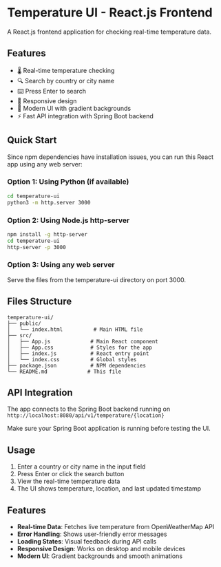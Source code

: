 # Temperature UI - React.js Frontend

A React.js frontend application for checking real-time temperature data.

## Features

- 🌡️ Real-time temperature checking
- 🔍 Search by country or city name
- ⌨️ Press Enter to search
- 📱 Responsive design
- 🎨 Modern UI with gradient backgrounds
- ⚡ Fast API integration with Spring Boot backend

## Quick Start

Since npm dependencies have installation issues, you can run this React app using any web server:

### Option 1: Using Python (if available)
```bash
cd temperature-ui
python3 -m http.server 3000
```

### Option 2: Using Node.js http-server
```bash
npm install -g http-server
cd temperature-ui
http-server -p 3000
```

### Option 3: Using any web server
Serve the files from the temperature-ui directory on port 3000.

## Files Structure

```
temperature-ui/
├── public/
│   └── index.html          # Main HTML file
├── src/
│   ├── App.js             # Main React component
│   ├── App.css            # Styles for the app
│   ├── index.js           # React entry point
│   └── index.css          # Global styles
├── package.json           # NPM dependencies
└── README.md             # This file
```

## API Integration

The app connects to the Spring Boot backend running on `http://localhost:8080/api/v1/temperature/{location}`

Make sure your Spring Boot application is running before testing the UI.

## Usage

1. Enter a country or city name in the input field
2. Press Enter or click the search button
3. View the real-time temperature data
4. The UI shows temperature, location, and last updated timestamp

## Features

- **Real-time Data**: Fetches live temperature from OpenWeatherMap API
- **Error Handling**: Shows user-friendly error messages
- **Loading States**: Visual feedback during API calls
- **Responsive Design**: Works on desktop and mobile devices
- **Modern UI**: Gradient backgrounds and smooth animations